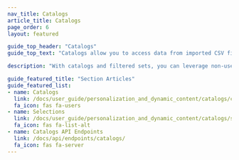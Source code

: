```yaml
---
nav_title: Catalogs
article_title: Catalogs
page_order: 6
layout: featured

guide_top_header: "Catalogs"
guide_top_text: "Catalogs allow you to access data from imported CSV files and API endpoints to enrich your messages, similar to custom attributes or custom event properties through Liquid."

description: "With catalogs and filtered sets, you can leverage non-user data in your Braze campaigns to send personalized messages."

guide_featured_title: "Section Articles"
guide_featured_list:
- name: Catalogs
  link: /docs/user_guide/personalization_and_dynamic_content/catalogs/catalog/
  fa_icon: fas fa-users
- name: Selections
  link: /docs/user_guide/personalization_and_dynamic_content/catalogs/selections/
  fa_icon: fas fa-list-alt
- name: Catalogs API Endpoints
  link: /docs/api/endpoints/catalogs/
  fa_icon: fas fa-server
---
```

<br><br>
